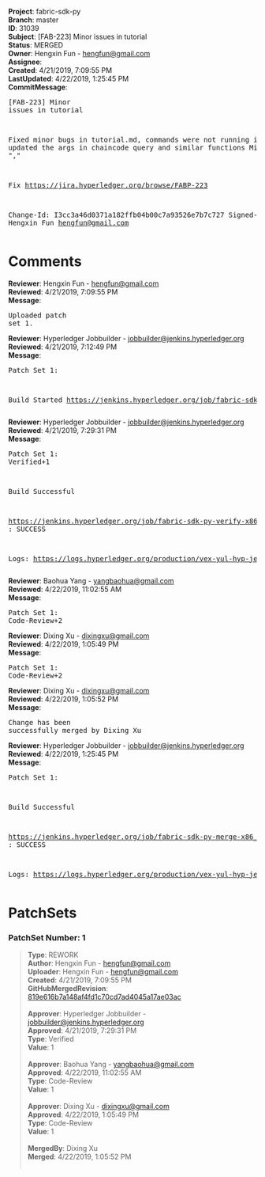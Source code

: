 <strong>Project</strong>: fabric-sdk-py<br><strong>Branch</strong>: master<br><strong>ID</strong>: 31039<br><strong>Subject</strong>: [FAB-223] Minor issues in tutorial<br><strong>Status</strong>: MERGED<br><strong>Owner</strong>: Hengxin Fun - hengfun@gmail.com<br><strong>Assignee</strong>:<br><strong>Created</strong>: 4/21/2019, 7:09:55 PM<br><strong>LastUpdated</strong>: 4/22/2019, 1:25:45 PM<br><strong>CommitMessage</strong>:<br><pre>[FAB-223] Minor issues in tutorial

Fixed minor bugs in tutorial.md, commands were not running in test
updated the args in chaincode query and similar functions
Missing ","

Fix https://jira.hyperledger.org/browse/FABP-223

Change-Id: I3cc3a46d0371a182ffb04b00c7a93526e7b7c727
Signed-off-by: Hengxin Fun <hengfun@gmail.com>
</pre><h1>Comments</h1><strong>Reviewer</strong>: Hengxin Fun - hengfun@gmail.com<br><strong>Reviewed</strong>: 4/21/2019, 7:09:55 PM<br><strong>Message</strong>: <pre>Uploaded patch set 1.</pre><strong>Reviewer</strong>: Hyperledger Jobbuilder - jobbuilder@jenkins.hyperledger.org<br><strong>Reviewed</strong>: 4/21/2019, 7:12:49 PM<br><strong>Message</strong>: <pre>Patch Set 1:

Build Started https://jenkins.hyperledger.org/job/fabric-sdk-py-verify-x86_64/702/</pre><strong>Reviewer</strong>: Hyperledger Jobbuilder - jobbuilder@jenkins.hyperledger.org<br><strong>Reviewed</strong>: 4/21/2019, 7:29:31 PM<br><strong>Message</strong>: <pre>Patch Set 1: Verified+1

Build Successful 

https://jenkins.hyperledger.org/job/fabric-sdk-py-verify-x86_64/702/ : SUCCESS

Logs: https://logs.hyperledger.org/production/vex-yul-hyp-jenkins-3/fabric-sdk-py-verify-x86_64/702</pre><strong>Reviewer</strong>: Baohua Yang - yangbaohua@gmail.com<br><strong>Reviewed</strong>: 4/22/2019, 11:02:55 AM<br><strong>Message</strong>: <pre>Patch Set 1: Code-Review+2</pre><strong>Reviewer</strong>: Dixing Xu - dixingxu@gmail.com<br><strong>Reviewed</strong>: 4/22/2019, 1:05:49 PM<br><strong>Message</strong>: <pre>Patch Set 1: Code-Review+2</pre><strong>Reviewer</strong>: Dixing Xu - dixingxu@gmail.com<br><strong>Reviewed</strong>: 4/22/2019, 1:05:52 PM<br><strong>Message</strong>: <pre>Change has been successfully merged by Dixing Xu</pre><strong>Reviewer</strong>: Hyperledger Jobbuilder - jobbuilder@jenkins.hyperledger.org<br><strong>Reviewed</strong>: 4/22/2019, 1:25:45 PM<br><strong>Message</strong>: <pre>Patch Set 1:

Build Successful 

https://jenkins.hyperledger.org/job/fabric-sdk-py-merge-x86_64/4/ : SUCCESS

Logs: https://logs.hyperledger.org/production/vex-yul-hyp-jenkins-3/fabric-sdk-py-merge-x86_64/4</pre><h1>PatchSets</h1><h3>PatchSet Number: 1</h3><blockquote><strong>Type</strong>: REWORK<br><strong>Author</strong>: Hengxin Fun - hengfun@gmail.com<br><strong>Uploader</strong>: Hengxin Fun - hengfun@gmail.com<br><strong>Created</strong>: 4/21/2019, 7:09:55 PM<br><strong>GitHubMergedRevision</strong>: [819e616b7a148af4fd1c70cd7ad4045a17ae03ac](https://github.com/hyperledger/fabric-sdk-py/commit/819e616b7a148af4fd1c70cd7ad4045a17ae03ac)<br><br><strong>Approver</strong>: Hyperledger Jobbuilder - jobbuilder@jenkins.hyperledger.org<br><strong>Approved</strong>: 4/21/2019, 7:29:31 PM<br><strong>Type</strong>: Verified<br><strong>Value</strong>: 1<br><br><strong>Approver</strong>: Baohua Yang - yangbaohua@gmail.com<br><strong>Approved</strong>: 4/22/2019, 11:02:55 AM<br><strong>Type</strong>: Code-Review<br><strong>Value</strong>: 1<br><br><strong>Approver</strong>: Dixing Xu - dixingxu@gmail.com<br><strong>Approved</strong>: 4/22/2019, 1:05:49 PM<br><strong>Type</strong>: Code-Review<br><strong>Value</strong>: 1<br><br><strong>MergedBy</strong>: Dixing Xu<br><strong>Merged</strong>: 4/22/2019, 1:05:52 PM<br><br></blockquote>